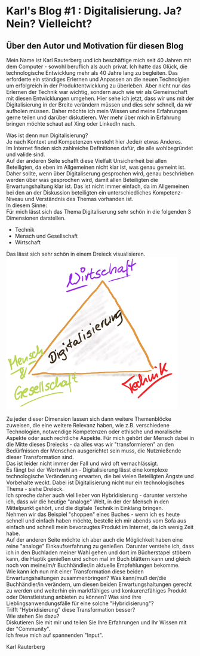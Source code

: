 # Karl's Blog #1 : Digitalisierung. Ja? Nein? Vielleicht?

## Über den Autor und Motivation für diesen Blog
Mein Name ist Karl Rauterberg und ich beschäftige mich seit 40 Jahren mit dem Computer - sowohl beruflich als auch privat.
Ich hatte das Glück, die technologische Entwicklung mehr als 40 Jahre lang zu begleiten. 
Das erforderte ein ständiges Erlernen und Anpassen an die neuen Technolgien um erfolgreich in der Produktentwicklung zu überleben. 
Aber nicht nur das Erlernen der Technik war wichtig, sondern auch wie wir als Gemeinschaft mit diesen Entwicklungen umgehen.
Hier sehe ich jetzt, dass wir uns mit der Digitalisierung in der Breite verändern müssen und dies sehr schnell, da wir aufholen müssen.
Daher möchte ich mein Wissen und meine Erfahrungen gerne teilen und darüber diskutieren.
Wer mehr über mich in Erfahrung bringen möchte schaut auf Xing oder LinkedIn nach.

Was ist denn nun Digitalisierung?   
Je nach Kontext und Kompetenzen versteht hier Jede/r etwas Anderes.     
Im Internet finden sich  zahlreiche Definitionen dafür, die alle wohlbegründet und valide sind.    
Auf der anderen Seite schafft diese Vielfalt Unsicherheit bei allen Beteiligten, da eben im Allgemeinen nicht klar ist, was genau gemeint ist.
Daher sollte, wenn über Digitaliserung gesprochen wird, genau beschrieben werden über was gesprochen wird, damit allen Beteiligten die Erwartungshaltung klar ist.
Das ist nicht immer einfach, da im Allgemeinen bei den an der Diskussion beteiligten ein unterschiedliches Kompetenz-Niveau und Verständnis des Themas vorhanden ist.     
In diesem Sinne:    
Für mich lässt sich das Thema Digitaliserung sehr schön in die folgenden 3 Dimensionen darstellen.      
+ Technik
+ Mensch und Gesellschaft
+ Wirtschaft    


Das lässt sich sehr schön in einem Dreieck visualisieren.     
![Einflußfaktoren auf die Digitalisierung](images/DigiDreiEck.png "Einflußfaktoren auf die Digitalisierung")


Zu jeder dieser Dimension lassen sich dann weitere Themenblöcke zuweisen, die eine weitere Relevanz haben, wie z.B. verschiedene Technologien, notwendige Kompetenzen oder ethische und moralische Aspekte oder auch rechtliche Aspekte.
Für mich gehört der Mensch dabei in die Mitte dieses Dreiecks - da alles was wir "transformieren" an den Bedürfnissen der Menschen ausgerichtet sein muss, die Nutznießende dieser Transformation sind.     
Das ist leider nicht immer der Fall und wird oft vernachlässigt.     
Es fängt bei der Wortwahl an - Digitalisierung lässt eine komplexe technologische Veränderung erwarten, die bei vielen Beteiligten Ängste und Vorbehalte weckt.
Dabei ist Digitalisierung nicht nur ein technologisches Thema - siehe Dreieck.    
Ich spreche daher auch viel lieber von Hybridisierung - darunter verstehe ich, dass wir die heutige "analoge" Welt, in der der Mensch in den Mittelpunkt gehört,
und die digitale Technik in Einklang bringen.     
Nehmen wir das Beispiel "shoppen" eines Buches - wenn ich es heute schnell und einfach haben möchte, bestelle ich mir abends vom Sofa aus einfach und schnell mein bevorzugtes Produkt im Internet, da ich wenig Zeit habe.    
Auf der anderen Seite möchte ich aber auch die Möglichkeit haben eine reine "analoge" Einkaufserfahrung zu genießen. Darunter verstehe ich, dass ich in den Buchladen meiner Wahl gehen und dort im Bücherstapel stöbern kann, die Haptik genießen und schon mal im Buch blättern kann und gleich noch von meine/m/r Buchhändler/in aktuelle Empfehlungen bekomme.    
Wie kann ich nun mit einer Transformation diese beiden Erwartungshaltungen zusammenbringen? Was kann/muß der/die Buchhändler/in verändern, um diesen beiden Erwartungshaltungen gerecht zu werden und weiterhin ein marktfähiges und konkurenzfähiges Produkt oder Dienstleistung anbieten zu können?
Was sind ihre Lieblingsanwendungsfälle für eine solche "Hybridisierung"?    
Trifft "Hybridisierung" diese Transformation besser?    
Wie stehen Sie dazu?    
Diskutieren Sie mit mir und teilen Sie Ihre Erfahrungen und Ihr Wissen mit der "Community".   
Ich freue mich auf spannenden "Input".     

Karl Rauterberg




